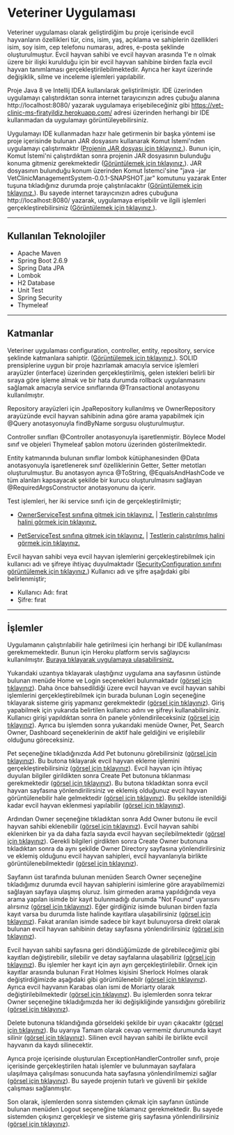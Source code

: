 # Veteriner Uygulaması
 
Veteriner uygulaması olarak geliştirdiğim bu proje içerisinde evcil hayvanların özellikleri tür, cins, isim, yaş, açıklama ve sahiplerin özellikleri isim, soy isim, cep telefonu numarası, adres, e-posta şeklinde oluşturulmuştur. Evcil hayvan sahibi ve evcil hayvan arasında 1'e n olmak üzere bir ilişki kurulduğu için bir evcil hayvan sahibine birden fazla evcil hayvan tanımlaması gerçekleştirilebilmektedir. Ayrıca her kayıt üzerinde değişiklik, silme ve inceleme işlemleri yapılabilir.

Proje Java 8 ve Intellij IDEA kullanılarak geliştirilmiştir. IDE üzerinden uygulamayı çalıştırdıktan sonra internet tarayıcınızın adres çubuğu alanına http://localhost:8080/ yazarak uygulamaya erişebileceğiniz gibi https://vet-clinic-ms-firatyildiz.herokuapp.com/ adresi üzerinden herhangi bir IDE kullanmadan da uygulamayı görüntüleyebilirsiniz.

Uygulamayı IDE kullanmadan hazır hale getirmenin bir başka yöntemi ise proje içerisinde bulunan JAR dosyasını kullanarak Komut İstemi'nden uygulamayı çalıştırmaktır (<a href="https://github.com/frtyildiz/VeterinaryClinicManagementSystem/blob/main/VetClinicManagementSystem/target/VetClinicManagementSystem-0.0.1-SNAPSHOT.jar">Projenin JAR dosyası için tıklayınız.</a>). Bunun için, Komut İstemi'ni çalıştırdıktan sonra projenin JAR dosyasının bulunduğu konuma gitmeniz gerekmektedir (<a href="https://raw.githubusercontent.com/frtyildiz/VeterinaryClinicManagementSystem/main/images/Console1.png">Görüntülemek için tıklayınız.</a>). JAR dosyasının bulunduğu konum üzerinden Komut İstemci'sine "java -jar VetClinicManagementSystem-0.0.1-SNAPSHOT.jar" komutunu yazarak Enter tuşuna tıkladığınız durumda proje çalıştırılacaktır (<a href="https://raw.githubusercontent.com/frtyildiz/VeterinaryClinicManagementSystem/main/images/Console2.png">Görüntülemek için tıklayınız.</a>). Bu sayede internet tarayıcınızın adres çubuğuna http://localhost:8080/ yazarak, uygulamaya erişebilir ve ilgili işlemleri gerçekleştirebilirsiniz (<a href="https://raw.githubusercontent.com/frtyildiz/VeterinaryClinicManagementSystem/main/images/Home.png">Görüntülemek için tıklayınız.</a>).

-----
## Kullanılan Teknolojiler
* Apache Maven
* Spring Boot 2.6.9
* Spring Data JPA
* Lombok
* H2 Database
* Unit Test
* Spring Security
* Thymeleaf
-----
## Katmanlar
Veteriner uygulaması configuration, controller, entity, repository, service şeklinde katmanlara sahiptir. (<a href="https://raw.githubusercontent.com/frtyildiz/VeterinaryClinicManagementSystem/main/images/KatmanlarDetayl%C4%B1.png">Görüntülemek için tıklayınız.</a>). SOLID prensiplerine uygun bir proje hazırlamak amacıyla service işlemleri arayüzler (interface) üzerinden gerçekleştirilmiş, gelen istekleri belirli bir sıraya göre işleme almak ve bir hata durumda rollback uygulanmasını sağlamak amacıyla service sınıflarında @Transactional anotasyonu kullanılmıştır. 

Repository arayüzleri için JpaRepository kullanılmış ve OwnerRepository arayüzünde evcil hayvan sahibinin adına göre arama yapabilmek için @Query anotasyonuyla findByName sorgusu oluşturulmuştur.

Controller sınıfları @Controller anotasyonuyla işaretlenmiştir. Böylece Model sınıf ve objeleri Thymeleaf şablon motoru üzerinden gösterilmektedir.

Entity katmanında bulunan sınıflar lombok kütüphanesinden @Data anotasyonuyla işaretlenerek sınıf özelliklerinin Getter, Setter metotları oluşturulmuştur. Bu anotasyon ayrıca @ToString, @EqualsAndHashCode ve tüm alanları kapsayacak şekilde bir kurucu oluşturulmasını sağlayan @RequiredArgsConstructor anotasyonunu da içerir.

Test işlemleri, her iki service sınıfı için de gerçekleştirilmiştir;
- <a href="https://github.com/frtyildiz/VeterinaryClinicManagementSystem/blob/main/VetClinicManagementSystem/src/test/java/com/firatyildiz/VetClinicManagementSystem/service/OwnerServiceTest.java">OwnerServiceTest sınıfına gitmek için tıklayınız.</a> | <a href="https://raw.githubusercontent.com/frtyildiz/VeterinaryClinicManagementSystem/main/images/OwnerServiceTestResult.png">Testlerin çalıştırılmış halini görmek için tıklayınız.</a>

- <a href="https://github.com/frtyildiz/VeterinaryClinicManagementSystem/blob/main/VetClinicManagementSystem/src/test/java/com/firatyildiz/VetClinicManagementSystem/service/PetServiceTest.java">PetServiceTest sınıfına gitmek için tıklayınız.</a> | <a href="https://raw.githubusercontent.com/frtyildiz/VeterinaryClinicManagementSystem/main/images/PetServiceTestResult.png">Testlerin çalıştırılmış halini görmek için tıklayınız.</a>

Evcil hayvan sahibi veya evcil hayvan işlemlerini gerçekleştirebilmek için kullanıcı adı ve şifreye ihtiyaç duyulmaktadır (<a href="https://github.com/frtyildiz/VeterinaryClinicManagementSystem/blob/main/VetClinicManagementSystem/src/main/java/com/firatyildiz/VetClinicManagementSystem/configuration/SecurityConfiguration.java">SecurityConfiguration sınıfını görüntülemek için tıklayınız.</a>)
Kullanıcı adı ve şifre aşağıdaki gibi belirlenmiştir;
- Kullanıcı Adı: fırat
- Şifre: fırat
-----
## İşlemler

Uygulamanın çalıştırılabilir hale getirilmesi için herhangi bir IDE kullanılması gerekmemektedir. Bunun için Heroku platform servis sağlayıcısı kullanılmıştır. <a href="https://vet-clinic-ms-firatyildiz.herokuapp.com/">Buraya tıklayarak uygulamaya ulaşabilirsiniz.</a>

Yukarıdaki uzantıya tıklayarak ulaştığınız uygulama ana sayfasının üstünde bulunan menüde Home ve Login seçenekleri bulunmaktadır (<a href="https://raw.githubusercontent.com/frtyildiz/VeterinaryClinicManagementSystem/main/images/Home.png">görsel için tıklayınız</a>). Daha önce bahsedildiği üzere evcil hayvan ve evcil hayvan sahibi işlemlerini gerçekleştirebilmek için burada bulunan Login seçeneğine tıklayarak sisteme giriş yapmanız gerekmektedir (<a href="https://raw.githubusercontent.com/frtyildiz/VeterinaryClinicManagementSystem/main/images/Login.png">görsel için tıklayınız</a>). 
Giriş yapabilmek için yukarıda belirtilen kullanıcı adını ve şifreyi kullanabilirsiniz. Kullanıcı girişi yapıldıktan sonra ön panele yönlendirileceksiniz (<a href="https://raw.githubusercontent.com/frtyildiz/VeterinaryClinicManagementSystem/main/images/Dashboard.png">görsel için tıklayınız</a>). Ayrıca bu işlemden sonra yukarıdaki menüde Owner, Pet, Search Owner, Dashboard seçeneklerinin de aktif hale geldiğini ve erişilebilir olduğunu göreceksiniz.

Pet seçeneğine tıkladığınızda Add Pet butonunu görebilirsiniz (<a href="https://raw.githubusercontent.com/frtyildiz/VeterinaryClinicManagementSystem/main/images/PetDirectory.png">görsel için tıklayınız</a>). Bu butona tıklayarak evcil hayvan ekleme işlemini gerçekleştirebilirsiniz (<a href="https://raw.githubusercontent.com/frtyildiz/VeterinaryClinicManagementSystem/main/images/AddPet.png">görsel için tıklayınız</a>). Evcil hayvan için ihtiyaç duyulan bilgiler girildikten sonra Create Pet butonuna tıklanması gerekmektedir (<a href="https://raw.githubusercontent.com/frtyildiz/VeterinaryClinicManagementSystem/main/images/AddPet2.png">görsel için tıklayınız</a>). Bu butona tıkladıktan sonra evcil hayvan sayfasına yönlendirilirsiniz ve eklemiş olduğunuz evcil hayvan görüntülenebilir hale gelmektedir (<a href="https://raw.githubusercontent.com/frtyildiz/VeterinaryClinicManagementSystem/main/images/PetDirectory2.png">görsel için tıklayınız</a>). Bu şekilde istenildiği kadar evcil hayvan eklenmesi yapılabilir (<a href="https://raw.githubusercontent.com/frtyildiz/VeterinaryClinicManagementSystem/main/images/PetDirectory3.png">görsel için tıklayınız</a>).

Ardından Owner seçeneğine tıkladıktan sonra Add Owner butonu ile evcil hayvan sahibi eklenebilir (<a href="https://raw.githubusercontent.com/frtyildiz/VeterinaryClinicManagementSystem/main/images/OwnerDirectory.png">görsel için tıklayınız</a>). Evcil hayvan sahibi eklenirken bir ya da daha fazla sayıda evcil hayvan seçilebilmektedir (<a href="https://raw.githubusercontent.com/frtyildiz/VeterinaryClinicManagementSystem/main/images/AddOwner2.png">görsel için tıklayınız</a>). Gerekli bilgileri girdikten sonra Create Owner butonuna tıkladıktan sonra da aynı şekilde Owner Directory sayfasına yönlendirilirsiniz ve eklemiş olduğunu evcil hayvan sahipleri, evcil hayvanlarıyla birlikte görüntülenebilmektedir (<a href="https://raw.githubusercontent.com/frtyildiz/VeterinaryClinicManagementSystem/main/images/OwnerDirectory3.png">görsel için tıklayınız</a>). 

Sayfanın üst tarafında bulunan menüden Search Owner seçeneğine tıkladığımız durumda evcil hayvan sahiplerini isimlerine göre arayabilmemizi sağlayan sayfaya ulaşmış oluruz. İsim girmeden arama yapıldığında veya arama yapılan isimde bir kayıt bulunmadığı durumda "Not Found" uyarısını alırsınız (<a href="https://raw.githubusercontent.com/frtyildiz/VeterinaryClinicManagementSystem/main/images/SearchNotFound.png">görsel için tıklayınız</a>). Eğer girdiğiniz isimde bulunan birden fazla kayıt varsa bu durumda liste halinde kayıtlara ulaşabilirsiniz (<a href="https://raw.githubusercontent.com/frtyildiz/VeterinaryClinicManagementSystem/main/images/SearchList.png">görsel için tıklayınız</a>). Fakat aranılan isimde sadece bir kayıt bulunuyorsa direkt olarak bulunan evcil hayvan sahibinin detay sayfasına yönlendirilirsiniz (<a href="https://raw.githubusercontent.com/frtyildiz/VeterinaryClinicManagementSystem/main/images/SearchDetail.png">görsel için tıklayınız</a>). 

Evcil hayvan sahibi sayfasına geri döndüğümüzde de görebileceğimiz gibi kayıtları değiştirebilir, silebilir ve detay sayfalarına ulaşabiliriz (<a href="https://raw.githubusercontent.com/frtyildiz/VeterinaryClinicManagementSystem/main/images/OwnerDirectory3.png">görsel için tıklayınız</a>). Bu işlemler her kayıt için ayrı ayrı gerçekleştirilebilir. Örnek için kayıtlar arasında bulunan Fırat Holmes kişisini Sherlock Holmes olarak değiştirdiğimizde aşağıdaki gibi görüntülenebilr (<a href="https://raw.githubusercontent.com/frtyildiz/VeterinaryClinicManagementSystem/main/images/UpdateOwner.png">görsel için tıklayınız</a>). Ayrıca evcil hayvanın Karabas olan ismi de Moriarty olarak değiştirilebilmektedir (<a href="https://raw.githubusercontent.com/frtyildiz/VeterinaryClinicManagementSystem/main/images/UpdatePet.png">görsel için tıklayınız</a>). Bu işlemlerden sonra tekrar Owner seçeneğine tıkladığımızda her iki değişikliğinde yansıdığını görebiliriz (<a href="https://raw.githubusercontent.com/frtyildiz/VeterinaryClinicManagementSystem/main/images/UpdatePetAndDog.png">görsel için tıklayınız</a>). 

Delete butonuna tıklandığında görseldeki şekilde bir uyarı çıkacaktır (<a href="https://raw.githubusercontent.com/frtyildiz/VeterinaryClinicManagementSystem/main/images/DeleteMessage.png">görsel için tıklayınız</a>). Bu uyarıya Tamam olarak cevap vermemiz durumunda kayıt silinir (<a href="https://raw.githubusercontent.com/frtyildiz/VeterinaryClinicManagementSystem/main/images/Delete.png">görsel için tıklayınız</a>). Silinen evcil hayvan sahibi ile birlikte evcil hayvanın da kaydı silinecektir.

Ayrıca proje içerisinde oluşturulan ExceptionHandlerController sınıfı, proje içerisinde gerçekleştirilen hatalı işlemler ve bulunmayan sayfalara ulaşılmaya çalışılması sonucunda hata sayfasına yönlendirilmemizi sağlar (<a href="https://raw.githubusercontent.com/frtyildiz/VeterinaryClinicManagementSystem/main/images/ErrorPage.png">görsel için tıklayınız</a>). Bu sayede projenin tutarlı ve güvenli bir şekilde çalışması sağlanmıştır.

Son olarak, işlemlerden sonra sistemden çıkmak için sayfanın üstünde bulunan menüden Logout seçeneğine tıklamanız gerekmektedir. Bu sayede sistemden çıkışınız gerçekleşir ve sisteme giriş sayfasına yönlendirilirsiniz (<a href="https://raw.githubusercontent.com/frtyildiz/VeterinaryClinicManagementSystem/main/images/LogOut.png">görsel için tıklayınız</a>).










